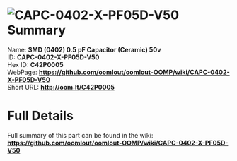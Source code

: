 
![CAPC-0402-X-PF05D-V50](https://github.com/oomlout/oomlout-OOMP/blob/master/parts/CAPC-0402-X-PF05D-V50/CAPC-0402-X-PF05D-V50_420.jpg)   
Summary
=================
  
Name: __SMD (0402) 0.5 pF Capacitor (Ceramic) 50v__    
ID: __CAPC-0402-X-PF05D-V50__   
Hex ID: __C42P0005__   
WebPage: __https://github.com/oomlout/oomlout-OOMP/wiki/CAPC-0402-X-PF05D-V50__   
Short URL: __http://oom.lt/C42P0005__   

Full Details
==========================
Full summary of this part can be found in the wiki:   
__https://github.com/oomlout/oomlout-OOMP/wiki/CAPC-0402-X-PF05D-V50__    

